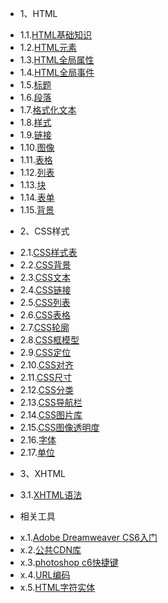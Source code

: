 * 1、HTML
 - 1.1.[HTML基础知识](1.1.md)
 - 1.2.[HTML元素](1.2.md)
 - 1.3.[HTML全局属性](1.3.md)
 - 1.4.[HTML全局事件](1.4.md)
 - 1.5.[标题](1.5.md)
 - 1.6.[段落](1.6.md)
 - 1.7.[格式化文本](1.7.md)
 - 1.8.[样式](1.8.md)
 - 1.9.[链接](1.9.md)
 - 1.10.[图像](1.10.md)
 - 1.11.[表格](1.11.md)
 - 1.12.[列表](1.12.md)
 - 1.13.[块](1.13.md)
 - 1.14.[表单](1.14.md)
 - 1.15.[背景](1.15.md)
* 2、CSS样式
 - 2.1.[CSS样式表](2.1.md)
 - 2.2.[CSS背景](2.2.md)
 - 2.3.[CSS文本](2.3.md)
 - 2.4.[CSS链接](2.4.md)
 - 2.5.[CSS列表](2.5.md)
 - 2.6.[CSS表格](2.6.md)
 - 2.7.[CSS轮廓](2.7.md)
 - 2.8.[CSS框模型](2.8.md)
 - 2.9.[CSS定位](2.9.md)
 - 2.10.[CSS对齐](2.10.md)
 - 2.11.[CSS尺寸](2.11.md)
 - 2.12.[CSS分类](2.12.md)
 - 2.13.[CSS导航栏](2.13.md)
 - 2.14.[CSS图片库](2.14.md)
 - 2.15.[CSS图像透明度](2.15.md)
 - 2.16.[字体](2.16.md)
 - 2.17.[单位](2.17.md)
* 3、XHTML
 - 3.1.[XHTML语法](3.1.md)
* 相关工具
 - x.1.[Adobe Dreamweaver CS6入门](x.1.md)
 - x.2.[公共CDN库](x.2.md)
 - x.3.[photoshop c6快捷键](x.3.md)
 - x.4.[URL编码](x.4.md)
 - x.5.[HTML字符实体](x.5.md)
